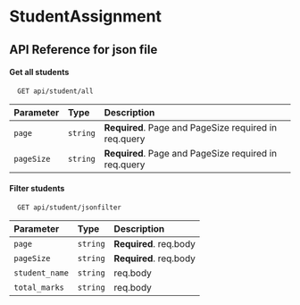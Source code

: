 # StudentAssignment


## API Reference for json file

#### Get all students

```http
  GET api/student/all
```

| Parameter | Type     | Description                |
| :-------- | :------- | :------------------------- |
| `page` | `string` | **Required**. Page and PageSize required in req.query |
| `pageSize` | `string` | **Required**. Page and PageSize required in req.query |

#### Filter students 

```http
  GET api/student/jsonfilter
```

| Parameter | Type     | Description                       |
| :-------- | :------- | :-------------------------------- |
| `page`      | `string` | **Required**. req.body  |
| `pageSize`      | `string` | **Required**. req.body  |
| `student_name`      | `string` | req.body  |
| `total_marks`      | `string` | req.body  |

